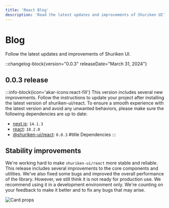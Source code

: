 ```yaml
---
title: 'React Blog'
description: 'Read the latest updates and improvements of Shuriken UI'
---
```


# Blog

Follow the latest updates and improvements of Shuriken UI.

::changelog-block{version="0.0.3" releaseDate="March 31, 2024"}
## 0.0.3 release

:::info-block{icon='akar-icons:react-fill'}
This version includes several new improvements. Follow the instructions to update your project after installing the latest version of shuriken-ui/react. To ensure a smooth experience with the latest version and avoid any unwanted behaviors, please make sure the following dependencies are up to date:
* [next.js](https://github.com/vercel/next.js/releases/tag/v14.1.3): `14.1.3`
* [react](https://github.com/facebook/react/releases/tag/v18.2.0): `18.2.0`
* [@shuriken-ui/react](https://github.com/shuriken-ui/react): `0.0.3`
#title
Dependencies
:::

## Stability improvements

We're working hard to make `shuriken-ui/react` more stable and reliable. This release includes several improvements to the core components and utilities. We've also fixed some bugs and improved the overall performance of the library. However, we still think it is not ready for production use. We recommend using it in a development environment only. We're counting on your feedback to make it better and to fix any bugs that may arise.

![Card props](/img/content/changelog/react/nextjs-release.png)